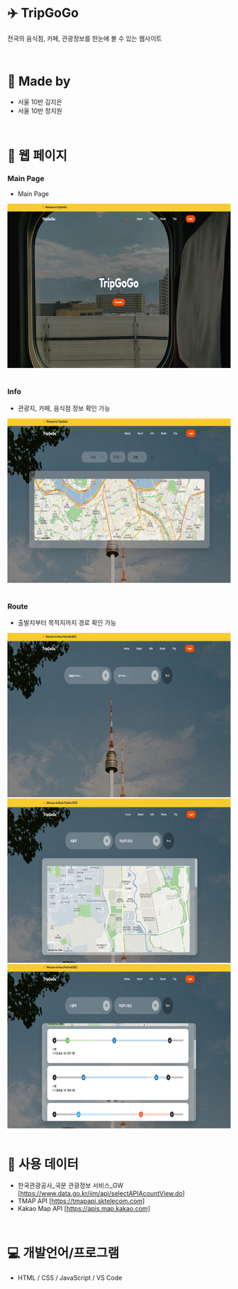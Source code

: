 # :airplane: TripGoGo
전국의 음식점, 카페, 관광정보를 한눈에 볼 수 있는 웹사이트

<br>

# :bust_in_silhouette: Made by
- 서울 10반 김지은
- 서울 10반 정지원
<br>

# :memo: 웹 페이지
### Main Page
- Main Page
<img src = "./images/mainPage.png" width="600" height="370">
<br><br>

### Info
- 관광지, 카페, 음식점 정보 확인 가능
<img src = "./images/info.png" width="600" height="370">
<br><br>

### Route
- 출발지부터 목적지까지 경로 확인 가능
<img src = "./images/routeInit.png" width="600" height="370">
<br>
<img src = "./images/route1.png" width="600" height="370">
<br>
<img src = "./images/route2.png" width="600" height="370">
<br>


<br>

# :mag_right: 사용 데이터
- 한국관광공사_국문 관광정보 서비스_GW [https://www.data.go.kr/iim/api/selectAPIAcountView.do]
- TMAP API [https://tmapapi.sktelecom.com]
- Kakao Map API [https://apis.map.kakao.com]
<br>

# :computer: 개발언어/프로그램
- HTML / CSS / JavaScript / VS Code
